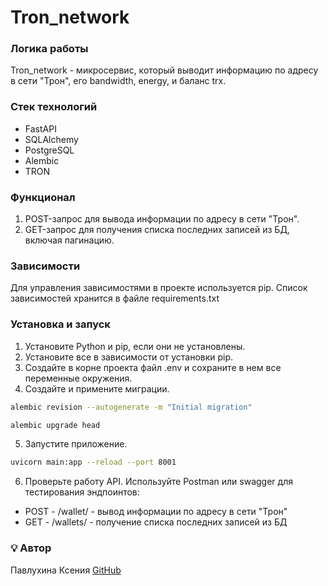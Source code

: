 # Tron_network

### Логика работы
Tron_network - микросервис, который выводит информацию по адресу в сети "Трон", его bandwidth, energy, и баланс trx.

### Стек технологий
- FastAPI
- SQLAlchemy
- PostgreSQL
- Alembic
- TRON

### Функционал
1. POST-запрос для вывода информации по адресу в сети "Трон".
2. GET-запрос для получения списка последних записей из БД, включая пагинацию.

### Зависимости
Для управления зависимостями в проекте используется pip. Список зависимостей хранится в файле requirements.txt

### Установка и запуск
1. Установите Python и pip, если они не установлены.
2. Установите все в зависимости от установки pip.
3. Создайте в корне проекта файл .env и сохраните в нем все переменные окружения.
4. Создайте и примените миграции.
```bash
alembic revision --autogenerate -m "Initial migration"
```
```bash
alembic upgrade head
```
5. Запустите приложение.
```bash
uvicorn main:app --reload --port 8001
```
6. Проверьте работу API. Используйте Postman или swagger для тестирования эндпоинтов:
 - POST - /wallet/ - вывод информации по адресу в сети "Трон"
 - GET - /wallets/ - получение списка последних записей из БД

### 💡 **Автор**
Павлухина Ксения 
[GitHub](https://github.com/XeniaPav/)
